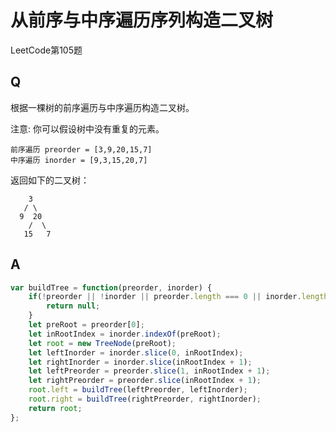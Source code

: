 # 从前序与中序遍历序列构造二叉树
LeetCode第105题

## Q
根据一棵树的前序遍历与中序遍历构造二叉树。

注意:
你可以假设树中没有重复的元素。
```
前序遍历 preorder = [3,9,20,15,7]
中序遍历 inorder = [9,3,15,20,7]
```
返回如下的二叉树：
```
    3
   / \
  9  20
    /  \
   15   7
```

## A
``` javascript
var buildTree = function(preorder, inorder) {
    if(!preorder || !inorder || preorder.length === 0 || inorder.length === 0){
        return null;
    }
    let preRoot = preorder[0];
    let inRootIndex = inorder.indexOf(preRoot);
    let root = new TreeNode(preRoot);
    let leftInorder = inorder.slice(0, inRootIndex);
    let rightInorder = inorder.slice(inRootIndex + 1);
    let leftPreorder = preorder.slice(1, inRootIndex + 1);
    let rightPreorder = preorder.slice(inRootIndex + 1);
    root.left = buildTree(leftPreorder, leftInorder);
    root.right = buildTree(rightPreorder, rightInorder);
    return root;
};
```